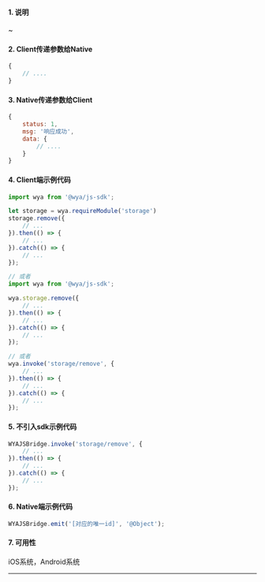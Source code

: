 #### 1. 说明

~

#### 2. Client传递参数给Native

```javascript
{
	// ....
}
```

#### 3. Native传递参数给Client

```javascript
{
	status: 1,
	msg: '响应成功',
	data: {
		// ....
	}
}
```

#### 4. Client端示例代码

```javascript
import wya from '@wya/js-sdk';

let storage = wya.requireModule('storage')
storage.remove({
	// ...
}).then(() => {
	// ...
}).catch(() => {
	// ...
});

// 或者
import wya from '@wya/js-sdk';

wya.storage.remove({
	// ...
}).then(() => {
	// ...
}).catch(() => {
	// ...
});

// 或者
wya.invoke('storage/remove', {
	// ...
}).then(() => {
	// ...
}).catch(() => {
	// ...
});
```

#### 5. 不引入sdk示例代码

```javascript
WYAJSBridge.invoke('storage/remove', {
	// ...
}).then(() => {
	// ...
}).catch(() => {
	// ...
});
```

#### 6. Native端示例代码

```javascript
WYAJSBridge.emit('[对应的唯一id]', '@Object');
```

#### 7. 可用性

iOS系统，Android系统

---------

